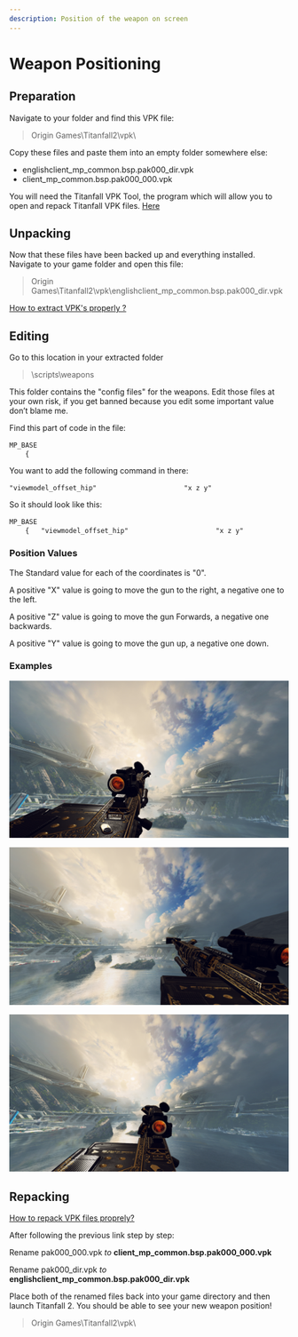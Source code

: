 ```yaml
---
description: Position of the weapon on screen
---
```


# Weapon Positioning

## Preparation

Navigate to your folder and find this VPK file:

> Origin Games\Titanfall2\vpk\

Copy these files and paste them into an empty folder somewhere else:

* englishclient\_mp\_common.bsp.pak000\_dir.vpk
* client\_mp\_common.bsp.pak000\_000.vpk

You will need the Titanfall VPK Tool, the program which will allow you to open and repack Titanfall VPK files. [Here](https://noskill.gitbook.io/titanfall2/how-to-start-modding/modding-tools)

## Unpacking

Now that these files have been backed up and everything installed. Navigate to your game folder and open this file:

> Origin Games\Titanfall2\vpk\englishclient\_mp\_common.bsp.pak000\_dir.vpk

[How to extract VPK's properly ?](https://noskill.gitbook.io/titanfall2/how-to-start-modding/how-to-backup-extract-and-repack)

## Editing

Go to this location in your extracted folder

> \scripts\weapons

This folder contains the "config files" for the weapons. Edit those files at your own risk, if you get banned because you edit some important value don’t blame me.

Find this part of code in the file:

```text
MP_BASE
	{
```

You want to add the following command in there:

```text
"viewmodel_offset_hip" 						"x z y"
```

So it should look like this: 

```text
MP_BASE
	{	"viewmodel_offset_hip" 						"x z y" 
```

### Position Values

The Standard value for each of the coordinates is "0". 

A positive "X" value is going to move the gun to the right, a negative one to the left.

A positive "Z" value is going to move the gun Forwards, a negative one backwards.

A positive "Y" value is going to move the gun up, a negative one down. 

### Examples

![&quot;viewmodel\_offset\_hip&quot; 						&quot;-10 0 -3&quot;](../.gitbook/assets/another-kraber-edit.jpg)

![&quot;viewmodel\_offset\_hip&quot; 						&quot;2 -2 -3&quot;](../.gitbook/assets/desktop-screenshot-2020.03.04-16.25.20.77.png)

![&quot;viewmodel\_offset\_hip&quot; 						&quot;-6.5 1 -4&quot;](../.gitbook/assets/desktop-screenshot-2020.03.04-16.47.10.40.png)

## Repacking

[How to repack VPK files proprely?](https://noskill.gitbook.io/titanfall2/how-to-start-modding/how-to-backup-extract-and-repack#how-to-repack-vpk-files-properly)

After following the previous link step by step:

Rename pak000\_000.vpk _to_ **client\_mp\_common.bsp.pak000\_000.vpk**

Rename pak000\_dir.vpk _to_ **englishclient\_mp\_common.bsp.pak000\_dir.vpk**

Place both of the renamed files back into your game directory and then launch Titanfall 2. You should be able to see your new weapon position!

> Origin Games\Titanfall2\vpk\

